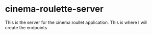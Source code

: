 # cinema-roulette-server

This is the server for the cinema roullet application. This is where I will create the endpoints 